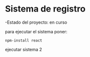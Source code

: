 <h1>Sistema de registro</h1>

-Estado del proyecto: en curso 

para ejecutar el sistema poner:

``` npm-install react ```

ejecutar sistema 2
